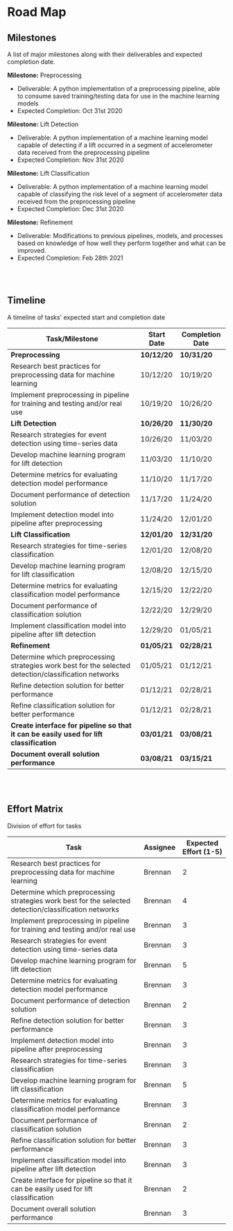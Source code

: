 # Road Map

## Milestones

A list of major milestones along with their deliverables and expected completion date. 

**Milestone:** Preprocessing
* Deliverable: A python implementation of a preprocessing pipeline, able to consume saved training/testing data for use in the machine learning models
* Expected Completion: Oct 31st 2020

**Milestone:** Lift Detection
* Deliverable: A python implementation of a machine learning model capable of detecting if a lift occurred in a segment of accelerometer data received from the preprocessing pipeline
* Expected Completion: Nov 31st 2020

**Milestone:** Lift Classification
* Deliverable: A python implementation of a machine learning model capable of classifying the risk level of a segment of accelerometer data received from the preprocessing pipeline
* Expected Completion: Dec 31st 2020

**Milestone:** Refinement
* Deliverable: Modifications to previous pipelines, models, and processes based on knowledge of how well they perform together and what can be improved.
* Expected Completion: Feb 28th 2021

<br></br>
## Timeline

A timeline of tasks' expected start and completion date

| Task/Milestone                                                                                        | Start Date | Completion Date |
|-------------------------------------------------------------------------------------------------------|------------|-----------------|
| **Preprocessing**                                                                                         | **10/12/20**   | **10/31/20**        |
| Research best practices for preprocessing data for machine learning                                   | 10/12/20   | 10/19/20        |
| Implement preprocessing in pipeline for training and testing and/or real use                          | 10/19/20   | 10/26/20        |
| **Lift Detection**                                                                                        | **10/26/20**   | **11/30/20**        |
| Research strategies for event detection using time-series data                                        | 10/26/20   | 11/03/20        |
| Develop machine learning program for lift detection                                                   | 11/03/20   | 11/10/20        |
| Determine metrics for evaluating detection model performance                                          | 11/10/20   | 11/17/20        |
| Document performance of detection solution                                                            | 11/17/20   | 11/24/20        |
| Implement detection model into pipeline after preprocessing                                           | 11/24/20   | 12/01/20        |
| **Lift Classification**                                                                                   | **12/01/20**   | **12/31/20**        |
| Research strategies for time-series classification                                                    | 12/01/20   | 12/08/20        |
| Develop machine learning program for lift classification                                              | 12/08/20   | 12/15/20        |
| Determine metrics for evaluating classification model performance                                     | 12/15/20   | 12/22/20        |
| Document performance of classification solution                                                       | 12/22/20   | 12/29/20        |
| Implement classification model into pipeline after lift detection                                     | 12/29/20   | 01/05/21        |
| **Refinement**                                                                                            | **01/05/21**   | **02/28/21**        |
| Determine which preprocessing strategies work best for the selected detection/classification networks | 01/05/21   | 01/12/21        |
| Refine detection solution for better performance                                                      | 01/12/21   | 02/28/21        |
| Refine classification solution for better performance                                                 | 01/12/21   | 02/28/21        |
| **Create interface for pipeline so that it can be easily used for lift classification**                   | **03/01/21**   | **03/08/21**        |
| **Document overall solution performance**                                                                 | **03/08/21**   | **03/15/21**        |

<br></br>
## Effort Matrix

Division of effort for tasks

| Task | Assignee | Expected Effort (1-5) | 
| ---  | ---      | ---             |
| Research best practices for preprocessing data for machine learning | Brennan | 2
| Determine which preprocessing strategies work best for the selected detection/classification networks | Brennan | 4
| Implement preprocessing in pipeline for training and testing and/or real use | Brennan | 3
| Research strategies for event detection using time-series data | Brennan | 3
| Develop machine learning program for lift detection | Brennan | 5
| Determine metrics for evaluating detection model performance | Brennan | 3
| Document performance of detection solution | Brennan | 2
| Refine detection solution for better performance | Brennan | 3
| Implement detection model into pipeline after preprocessing | Brennan | 3
| Research strategies for time-series classification | Brennan | 3
| Develop machine learning program for lift classification | Brennan | 5
| Determine metrics for evaluating classification model performance | Brennan | 3
| Document performance of classification solution | Brennan | 2
| Refine classification solution for better performance | Brennan | 3
| Implement classification model into pipeline after lift detection | Brennan | 3
| Create interface for pipeline so that it can be easily used for lift classification | Brennan | 2
| Document overall solution performance | Brennan | 3